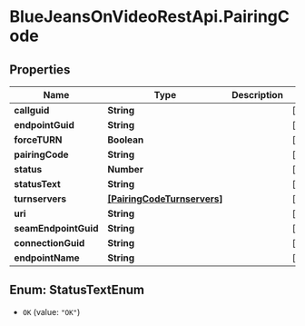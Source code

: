 # BlueJeansOnVideoRestApi.PairingCode

## Properties
Name | Type | Description | Notes
------------ | ------------- | ------------- | -------------
**callguid** | **String** |  | [optional] 
**endpointGuid** | **String** |  | [optional] 
**forceTURN** | **Boolean** |  | [optional] 
**pairingCode** | **String** |  | [optional] 
**status** | **Number** |  | [optional] 
**statusText** | **String** |  | [optional] 
**turnservers** | [**[PairingCodeTurnservers]**](PairingCodeTurnservers.md) |  | [optional] 
**uri** | **String** |  | [optional] 
**seamEndpointGuid** | **String** |  | [optional] 
**connectionGuid** | **String** |  | [optional] 
**endpointName** | **String** |  | [optional] 


<a name="StatusTextEnum"></a>
## Enum: StatusTextEnum


* `OK` (value: `"OK"`)





